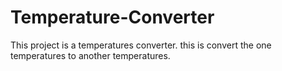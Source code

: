 # Temperature-Converter
This project is a temperatures converter. this is convert the one temperatures to another temperatures.  
